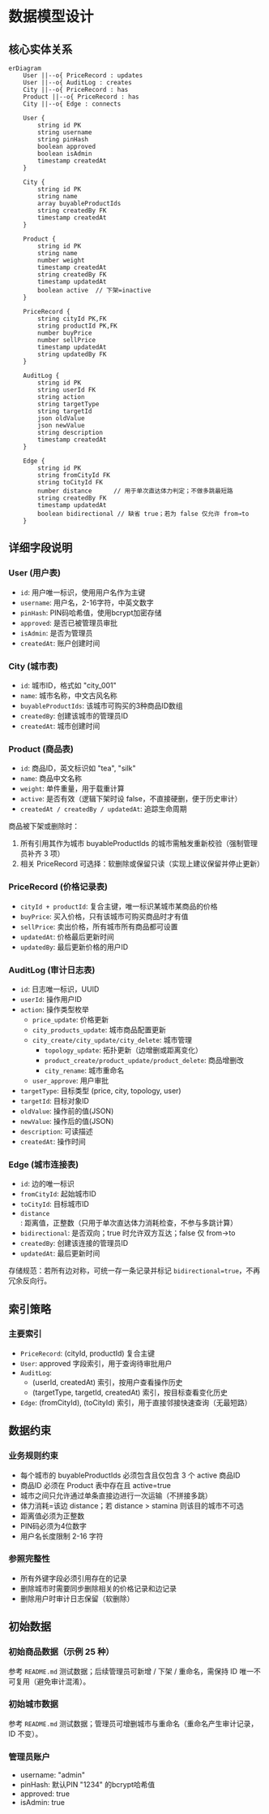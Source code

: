 # 数据模型设计

## 核心实体关系

```mermaid
erDiagram
    User ||--o{ PriceRecord : updates
    User ||--o{ AuditLog : creates
    City ||--o{ PriceRecord : has
    Product ||--o{ PriceRecord : has
    City ||--o{ Edge : connects
    
    User {
        string id PK
        string username
        string pinHash
        boolean approved
        boolean isAdmin
        timestamp createdAt
    }
    
    City {
        string id PK
        string name
        array buyableProductIds
        string createdBy FK
        timestamp createdAt
    }
    
    Product {
        string id PK
        string name
        number weight
        timestamp createdAt
        string createdBy FK
        timestamp updatedAt
        boolean active  // 下架=inactive
    }
    
    PriceRecord {
        string cityId PK,FK
        string productId PK,FK
        number buyPrice
        number sellPrice
        timestamp updatedAt
        string updatedBy FK
    }
    
    AuditLog {
        string id PK
        string userId FK
        string action
        string targetType
        string targetId
        json oldValue
        json newValue
        string description
        timestamp createdAt
    }
    
    Edge {
        string id PK
        string fromCityId FK
        string toCityId FK
        number distance      // 用于单次直达体力判定；不做多跳最短路
        string createdBy FK
        timestamp updatedAt
        boolean bidirectional // 缺省 true；若为 false 仅允许 from→to
    }
```

## 详细字段说明

### User (用户表)
- `id`: 用户唯一标识，使用用户名作为主键
- `username`: 用户名，2-16字符，中英文数字
- `pinHash`: PIN码哈希值，使用bcrypt加密存储
- `approved`: 是否已被管理员审批
- `isAdmin`: 是否为管理员
- `createdAt`: 账户创建时间

### City (城市表)  
- `id`: 城市ID，格式如 "city_001"
- `name`: 城市名称，中文古风名称
- `buyableProductIds`: 该城市可购买的3种商品ID数组
- `createdBy`: 创建该城市的管理员ID
- `createdAt`: 城市创建时间

### Product (商品表)
- `id`: 商品ID，英文标识如 "tea", "silk"
- `name`: 商品中文名称
- `weight`: 单件重量，用于载重计算
- `active`: 是否有效（逻辑下架时设 false，不直接硬删，便于历史审计）
- `createdAt / createdBy / updatedAt`: 追踪生命周期

商品被下架或删除时：
1. 所有引用其作为城市 buyableProductIds 的城市需触发重新校验（强制管理员补齐 3 项）
2. 相关 PriceRecord 可选择：软删除或保留只读（实现上建议保留并停止更新）

### PriceRecord (价格记录表)
- `cityId + productId`: 复合主键，唯一标识某城市某商品的价格
- `buyPrice`: 买入价格，只有该城市可购买商品时才有值
- `sellPrice`: 卖出价格，所有城市所有商品都可设置
- `updatedAt`: 价格最后更新时间
- `updatedBy`: 最后更新价格的用户ID

### AuditLog (审计日志表)
- `id`: 日志唯一标识，UUID
- `userId`: 操作用户ID
- `action`: 操作类型枚举
  - `price_update`: 价格更新
  - `city_products_update`: 城市商品配置更新  
  - `city_create/city_update/city_delete`: 城市管理
    - `topology_update`: 拓扑更新（边增删或距离变化）
    - `product_create/product_update/product_delete`: 商品增删改
    - `city_rename`: 城市重命名
  - `user_approve`: 用户审批
- `targetType`: 目标类型 (price, city, topology, user)
- `targetId`: 目标对象ID
- `oldValue`: 操作前的值(JSON)
- `newValue`: 操作后的值(JSON)  
- `description`: 可读描述
- `createdAt`: 操作时间

### Edge (城市连接表)
- `id`: 边的唯一标识
- `fromCityId`: 起始城市ID
- `toCityId`: 目标城市ID
- `distance`: 距离值，正整数（只用于单次直达体力消耗检查，不参与多跳计算）
- `bidirectional`: 是否双向；true 时允许双方互达；false 仅 from→to
- `createdBy`: 创建该连接的管理员ID
- `updatedAt`: 最后更新时间

存储规范：若所有边对称，可统一存一条记录并标记 `bidirectional=true`，不再冗余反向行。

## 索引策略

### 主要索引
- `PriceRecord`: (cityId, productId) 复合主键
- `User`: approved 字段索引，用于查询待审批用户
- `AuditLog`: 
  - (userId, createdAt) 索引，按用户查看操作历史
  - (targetType, targetId, createdAt) 索引，按目标查看变化历史
- `Edge`: (fromCityId), (toCityId) 索引，用于直接邻接快速查询（无最短路）

## 数据约束

### 业务规则约束
- 每个城市的 buyableProductIds 必须包含且仅包含 3 个 active 商品ID
- 商品ID 必须在 Product 表中存在且 active=true
- 城市之间只允许通过单条直接边进行一次运输（不拼接多跳）
- 体力消耗=该边 distance；若 distance > stamina 则该目的城市不可选
- 距离值必须为正整数
- PIN码必须为4位数字
- 用户名长度限制 2-16 字符

### 参照完整性
- 所有外键字段必须引用存在的记录
- 删除城市时需要同步删除相关的价格记录和边记录
- 删除用户时审计日志保留（软删除）

## 初始数据

### 初始商品数据（示例 25 种）
参考 `README.md` 测试数据；后续管理员可新增 / 下架 / 重命名，需保持 ID 唯一不可复用（避免审计混淆）。

### 初始城市数据  
参考 `README.md` 测试数据；管理员可增删城市与重命名（重命名产生审计记录，ID 不变）。

### 管理员账户
- username: "admin"
- pinHash: 默认PIN "1234" 的bcrypt哈希值
- approved: true
- isAdmin: true
